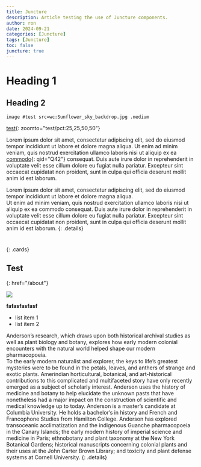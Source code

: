 ```yaml
---
title: Juncture
description: Article testing the use of Juncture components.
author: ron
date: 2024-09-21
categories: [Juncture]
tags: [Juncture]
toc: false
juncture: true
---
```


# Heading 1

## Heading 2

`image #test src=wc:Sunflower_sky_backdrop.jpg .medium`

[test](#){: zoomto="test/pct:25,25,50,50"}

Lorem ipsum dolor sit amet, consectetur adipiscing elit, sed do eiusmod tempor incididunt ut labore et dolore magna aliqua. Ut enim ad minim veniam, quis nostrud exercitation ullamco laboris nisi ut aliquip ex ea [commodo](#){: qid="Q42"} consequat. Duis aute irure dolor in reprehenderit in voluptate velit esse cillum dolore eu fugiat nulla pariatur. Excepteur sint occaecat cupidatat non proident, sunt in culpa qui officia deserunt mollit anim id est laborum.

Lorem ipsum dolor sit amet, consectetur adipiscing elit, sed do eiusmod tempor incididunt ut labore et dolore magna aliqua.  
Ut enim ad minim veniam, quis nostrud exercitation ullamco laboris nisi ut aliquip ex ea commodo consequat. Duis aute irure dolor in reprehenderit in voluptate velit esse cillum dolore eu fugiat nulla pariatur. Excepteur sint occaecat cupidatat non proident, sunt in culpa qui officia deserunt mollit anim id est laborum.
{: .details}


#
{: .cards}

## Test
{: href="/about"}

![](https://upload.wikimedia.org/wikipedia/commons/thumb/4/40/Sunflower_sky_backdrop.jpg/500px-Sunflower_sky_backdrop.jpg)

**fafasfasfasf**

- list item 1
- list item 2

Anderson’s research, which draws upon both historical archival studies as well as plant biology and botany, explores how early modern colonial encounters with the natural world helped shape our modern pharmacopoeia.  
To the early modern naturalist and explorer, the keys to life’s greatest mysteries were to be found in the petals, leaves, and anthers of strange and exotic plants. Amerindian horticultural, botanical, and art-historical contributions to this complicated and multifaceted story have only recently emerged as a subject of scholarly interest. Anderson uses the history of medicine and botany to help elucidate the unknown pasts that have nonetheless had a major impact on the construction of scientific and medical knowledge up to today. Anderson is a master’s candidate at Columbia University. He holds a bachelor’s in history and French and Francophone Studies from Hamilton College. Anderson has explored transoceanic acclimatization and the indigenous Guanche pharmacopoeia in the Canary Islands; the early modern history of imperial science and medicine in Paris; ethnobotany and plant taxonomy at the New York Botanical Gardens; historical manuscripts concerning colonial plants and their uses at the John Carter Brown Library; and toxicity and plant defense systems at Cornell University.
{: .details}
